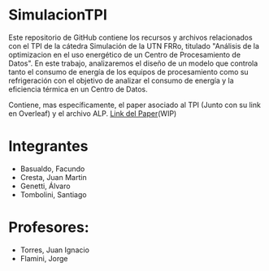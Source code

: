 # SimulacionTPI

Este repositorio de GitHub contiene los recursos y archivos relacionados con el TPI de la cátedra Simulación de la UTN FRRo, titulado "Análisis de la optimizacion en el uso energético de un Centro de Procesamiento de Datos". En este trabajo, analizaremos el diseño de un modelo que controla tanto el consumo de energía de los equipos de procesamiento como su refrigeración con el objetivo de analizar el consumo de energía y la eficiencia térmica en un Centro de Datos.

Contiene, mas específicamente, el paper asociado al TPI (Junto con su link en Overleaf) y el archivo ALP.
[Link del Paper](https://www.overleaf.com/read/ftcwqxynwtkt)(WIP)

# Integrantes
-  Basualdo, Facundo
-  Cresta, Juan Martin
-  Genetti, Álvaro
-  Tombolini, Santiago

# Profesores:
-  Torres, Juan Ignacio
-  Flamini, Jorge
